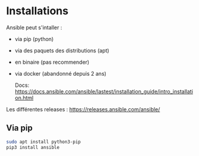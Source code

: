# Installations

Ansible peut s'intaller :

- via pip (python)
- via des paquets des distributions (apt)
- en binaire (pas recommender)
- via docker (abandonné depuis 2 ans)

  Docs: https://docs.ansible.com/ansible/lastest/installation_guide/intro_installation.html

Les différentes releases :
https://releases.ansible.com/ansible/

## Via pip

```bash
sudo apt install python3-pip
pip3 install ansible
```

